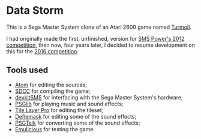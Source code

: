 Data Storm
==========

This is a Sega Master System clone of an Atari 2600 game named [Turmoil].

I had originally made the first, unfinished, version for [SMS Power's 2012 competition][SMSPower-2012], then now, four years later, I decided to resume development on this for the [2016 competition][SMSPower-2016].

Tools used
----------

* [Atom] for editing the sources;
* [SDCC] for compiling the game;
* [devkitSMS] for interfacing with the Sega Master System's hardware;
* [PSGlib] for playing music and sound effects;
* [Tile Layer Pro] for editing the tileset;
* [Deflemask] for editing some of the sound effects;
* [PSGTalk] for converting some of the sound effects;
* [Emulicious] for testing the game.

[Turmoil]: https://atariage.com/software_page.php?SoftwareID=1420
[SMSPower-2012]: http://www.smspower.org/Competitions/Coding-2012
[SMSPower-2016]: http://www.smspower.org/forums/15883-Competitions2016
[Atom]: https://atom.io/
[SDCC]: http://sdcc.sourceforge.net/
[devkitSMS]: https://github.com/sverx/devkitSMS
[PSGlib]: https://github.com/sverx/PSGlib/
[Tile Layer Pro]: http://www.romhacking.net/utilities/108/
[Deflemask]: http://www.deflemask.com/
[PSGTalk]: https://github.com/furrtek/PSGTalk
[Emulicious]: http://emulicious.net/
